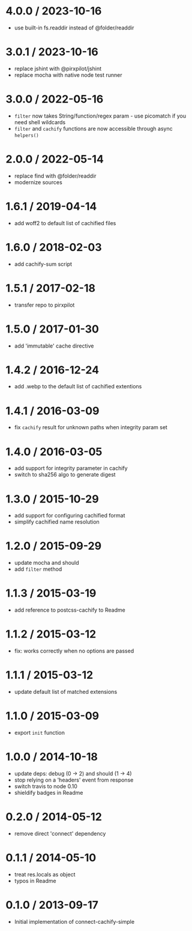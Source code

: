 
4.0.0 / 2023-10-16
==================

 * use built-in fs.readdir instead of @folder/readdir

3.0.1 / 2023-10-16
==================

 * replace jshint with @pirxpilot/jshint
 * replace mocha with native node test runner

3.0.0 / 2022-05-16
==================

 * `filter` now takes String/function/regex param - use picomatch if you need shell wildcards
 * `filter` and `cachify` functions are now accessible through async `helpers()`

2.0.0 / 2022-05-14
==================

 * replace find with @folder/readdir
 * modernize sources

1.6.1 / 2019-04-14
==================

 * add woff2 to default list of cachified files

1.6.0 / 2018-02-03
==================

 * add cachify-sum script

1.5.1 / 2017-02-18
==================

 * transfer repo to pirxpilot

1.5.0 / 2017-01-30
==================

 * add 'immutable' cache directive

1.4.2 / 2016-12-24
==================

 * add .webp to the default list of cachified extentions

1.4.1 / 2016-03-09
==================

 * fix `cachify` result for unknown paths when integrity param set

1.4.0 / 2016-03-05
==================

 * add support for integrity parameter in cachify
 * switch to sha256 algo to generate digest

1.3.0 / 2015-10-29
==================

 * add support for configuring cachified format
 * simplify cachified name resolution

1.2.0 / 2015-09-29
==================

 * update mocha and should
 * add `filter` method

1.1.3 / 2015-03-19
==================

 * add reference to postcss-cachify to Readme

1.1.2 / 2015-03-12
==================

 * fix: works correctly when no options are passed

1.1.1 / 2015-03-12
==================

 * update default list of matched extensions

1.1.0 / 2015-03-09
==================

 * export `init` function

1.0.0 / 2014-10-18
==================

 * update deps: debug (0 -> 2) and should (1 -> 4)
 * stop relying on a 'headers' event from response
 * switch travis to node 0.10
 * shieldify badges in Readme

0.2.0 / 2014-05-12
==================

 * remove direct 'connect' dependency

0.1.1 / 2014-05-10
==================

 * treat res.locals as object
 * typos in Readme

0.1.0 / 2013-09-17 
==================

 * Initial implementation of connect-cachify-simple
